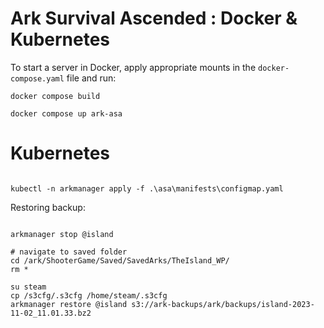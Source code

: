 # Ark Survival Ascended : Docker & Kubernetes

To start a server in Docker, apply appropriate mounts in the `docker-compose.yaml` file and run:

```
docker compose build

docker compose up ark-asa
```

# Kubernetes 

```

kubectl -n arkmanager apply -f .\asa\manifests\configmap.yaml

```

Restoring backup:

```

arkmanager stop @island

# navigate to saved folder
cd /ark/ShooterGame/Saved/SavedArks/TheIsland_WP/
rm * 

su steam
cp /s3cfg/.s3cfg /home/steam/.s3cfg
arkmanager restore @island s3://ark-backups/ark/backups/island-2023-11-02_11.01.33.bz2
```